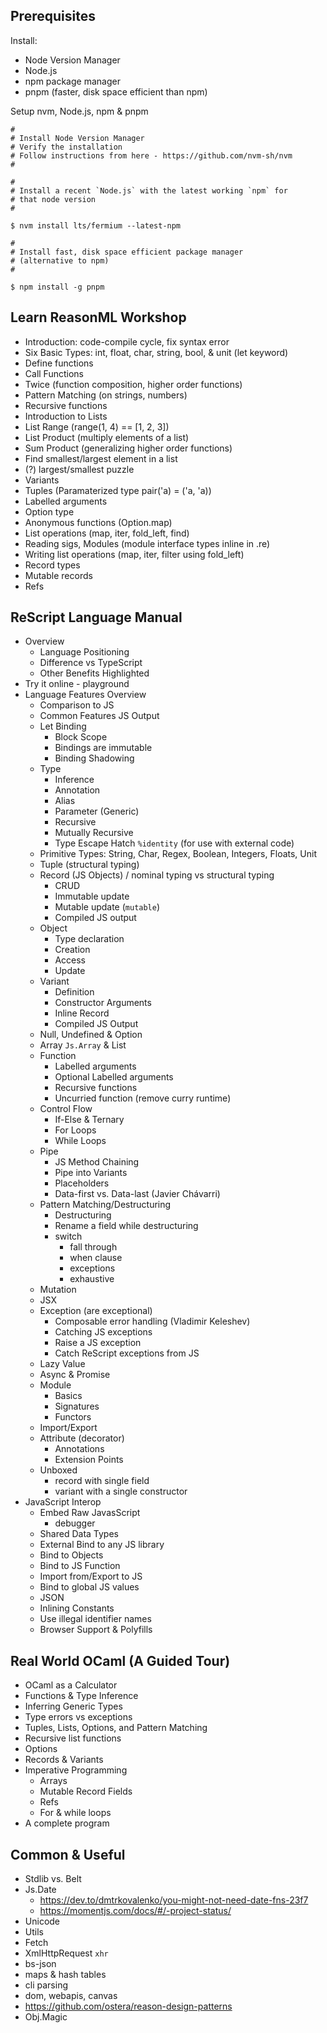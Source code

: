 ## Prerequisites

Install:

- Node Version Manager
- Node.js
- npm package manager
- pnpm (faster, disk space efficient than npm)

Setup nvm, Node.js, npm & pnpm

```
#
# Install Node Version Manager
# Verify the installation
# Follow instructions from here - https://github.com/nvm-sh/nvm
#

#
# Install a recent `Node.js` with the latest working `npm` for
# that node version
#

$ nvm install lts/fermium --latest-npm

#
# Install fast, disk space efficient package manager
# (alternative to npm)
#

$ npm install -g pnpm

```

## Learn ReasonML Workshop

- Introduction: code-compile cycle, fix syntax error
- Six Basic Types: int, float, char, string, bool, & unit (let keyword)
- Define functions
- Call Functions
- Twice (function composition, higher order functions)
- Pattern Matching (on strings, numbers)
- Recursive functions
- Introduction to Lists
- List Range (range(1, 4) == [1, 2, 3])
- List Product (multiply elements of a list)
- Sum Product (generalizing higher order functions)
- Find smallest/largest element in a list
- (?) largest/smallest puzzle
- Variants
- Tuples (Paramaterized type pair('a) = ('a, 'a))
- Labelled arguments
- Option type
- Anonymous functions (Option.map)
- List operations (map, iter, fold_left, find)
- Reading sigs, Modules (module interface types inline in .re)
- Writing list operations (map, iter, filter using fold_left)
- Record types
- Mutable records
- Refs

## ReScript Language Manual

- Overview
  - Language Positioning
  - Difference vs TypeScript
  - Other Benefits Highlighted
- Try it online - playground
- Language Features Overview
  - Comparison to JS
  - Common Features JS Output
  - Let Binding
    - Block Scope
    - Bindings are immutable
    - Binding Shadowing
  - Type
    - Inference
    - Annotation
    - Alias
    - Parameter (Generic)
    - Recursive
    - Mutually Recursive
    - Type Escape Hatch `%identity` (for use with external code)
  - Primitive Types: String, Char, Regex, Boolean, Integers, Floats, Unit
  - Tuple (structural typing)
  - Record (JS Objects) / nominal typing vs structural typing
    - CRUD
    - Immutable update
    - Mutable update (`mutable`)
    - Compiled JS output
  - Object
    - Type declaration
    - Creation
    - Access
    - Update
  - Variant
    - Definition
    - Constructor Arguments
    - Inline Record
    - Compiled JS Output
  - Null, Undefined & Option
  - Array `Js.Array` & List
  - Function
    - Labelled arguments
    - Optional Labelled arguments
    - Recursive functions
    - Uncurried function (remove curry runtime)
  - Control Flow
    - If-Else & Ternary
    - For Loops
    - While Loops
  - Pipe
    - JS Method Chaining
    - Pipe into Variants
    - Placeholders
    - Data-first vs. Data-last (Javier Chávarri)
  - Pattern Matching/Destructuring
    - Destructuring
    - Rename a field while destructuring
    - switch
      - fall through
      - when clause
      - exceptions
      - exhaustive
  - Mutation
  - JSX
  - Exception (are exceptional)
    - Composable error handling (Vladimir Keleshev)
    - Catching JS exceptions
    - Raise a JS exception
    - Catch ReScript exceptions from JS
  - Lazy Value
  - Async & Promise
  - Module
    - Basics
    - Signatures
    - Functors
  - Import/Export
  - Attribute (decorator)
    - Annotations
    - Extension Points
  - Unboxed
    - record with single field
    - variant with a single constructor
- JavaScript Interop
  - Embed Raw JavasScript
    - debugger
  - Shared Data Types
  - External Bind to any JS library
  - Bind to Objects
  - Bind to JS Function
  - Import from/Export to JS
  - Bind to global JS values
  - JSON
  - Inlining Constants
  - Use illegal identifier names
  - Browser Support & Polyfills

## Real World OCaml (A Guided Tour)

- OCaml as a Calculator
- Functions & Type Inference
- Inferring Generic Types
- Type errors vs exceptions
- Tuples, Lists, Options, and Pattern Matching
- Recursive list functions
- Options
- Records & Variants
- Imperative Programming
  - Arrays
  - Mutable Record Fields
  - Refs
  - For & while loops
- A complete program

## Common & Useful

- Stdlib vs. Belt
- Js.Date
  - https://dev.to/dmtrkovalenko/you-might-not-need-date-fns-23f7
  - https://momentjs.com/docs/#/-project-status/
- Unicode
- Utils
- Fetch
- XmlHttpRequest `xhr`
- bs-json
- maps & hash tables
- cli parsing
- dom, webapis, canvas
- https://github.com/ostera/reason-design-patterns
- Obj.Magic